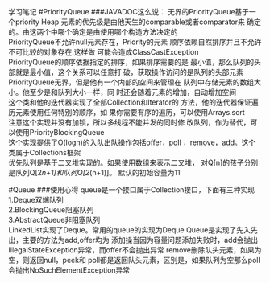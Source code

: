 学习笔记
#PriorityQueue
###JAVADOC这么说：
无界的PriorityQueue基于一个priority Heap
元素的优先级是由他天生的comparable或者comparator来
确定的。由这两个中哪个确定是由使用哪个构造方法决定的  
PriorityQueue不允许null元素存在，Priority的元素
顺序依赖自然排序并且不允许不可比较的对象存在.这样做
可能会造成ClassCastException  
PriorityQueue的顺序依据指定的排序，如果排序需要的是
最小值，那么队列的头部就是最小值，这个关系可以任意打
破，获取操作访问的是队列的头部元素  
PriorityQueue无界，但是他有一个内部的空间来管理在
队列中存储元素的数组大小。他至少是和队列大小一样，同
时还会随着元素的增加，自动增加空间  
这个类和他的迭代器实现了全部Collection和Iterator的
方法，他的迭代器保证遍历元素使用任何特别的顺序，如
果你需要有序的遍历，可以使用Arrays.sort  
注意这个实现并没有加锁，所以多线程不能并发的同时修
改队列，作为替代，可以使用PriorityBlockingQueue  
这个实现提供了O(logn)的入队出队操作包括offer，poll
，remove，add。这个类属于Collections框架  
优先队列是基于二叉堆实现的。如果使用数组来表示二叉堆，
对Q[n]的孩子分别是队列Q[2*n+1]和队列Q[2*(n+1)]。
默认的初始容量为11  


#Queue
###使用心得
queue是一个接口属于Collection接口，下面有三种实现  
	1.Deque双端队列  
	2.BlockingQueue阻塞队列  
	3.AbstractQueue非阻塞队列  
LinkedList实现了Deque。常用的queue的实现为Deque
Queue是实现了先入先出，主要的方法为add,offer均为
添加操当因为容量问题添加失败时，add会抛出
IllegalStateException异常，而offer不会抛出异常
remove删除队头元素，如果为空，则返回null，peek和
poll都是返回队头元素，区别是，如果队列为空那么poll
会抛出NoSuchElementException异常




